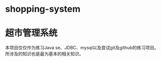 # shopping-system
超市管理系统
================
本项目仅仅作为练习Java se、JDBC、mysql以及尝试git及github的练习项目。
所涉及的知识也是最为基本的相关知识。
